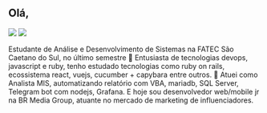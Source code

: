<h2>
    Olá, 
</h2>

<img src="https://media.giphy.com/media/XD9o33QG9BoMis7iM4/giphy.gif" />
 <img src="https://img.shields.io/badge/Git-F05032?style=for-the-badge&logo=git&logoColor=white" />
<p>
  Estudante de Análise e Desenvolvimento de Sistemas na FATEC São Caetano do Sul, no último semestre 🚀️
  Entusiasta de tecnologias devops, javascript e ruby, tenho estudado tecnologias como ruby on rails, ecossistema react, vuejs, cucumber + capybara entre outros. 🔭️
  Atuei como Analista MIS, automatizando relatório com VBA, mariadb, SQL Server, Telegram bot com nodejs, Grafana. 
  E hoje sou desenvolvedor web/mobile jr na BR Media Group, atuante no mercado de marketing de influenciadores.
</p>
